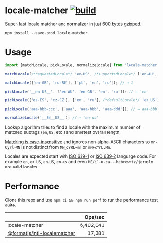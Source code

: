 # locale-matcher [![build](https://github.com/smikhalevski/locale-matcher/actions/workflows/master.yml/badge.svg?branch=master&event=push)](https://github.com/smikhalevski/locale-matcher/actions/workflows/master.yml)

[Super-fast](#performance) locale matcher and normalizer in [just 600 bytes gzipped](https://bundlephobia.com/package/locale-matcher).

```shell
npm install --save-prod locale-matcher
```

# Usage

```ts
import {matchLocale, pickLocale, normalizeLocale} from 'locale-matcher';

matchLocale(/*requestedLocale*/ 'en-US', /*supportedLocale*/ ['en-AU', 'en-GB', 'en', 'ru']); // → 2

matchLocale(['en-GB', 'ru-RU'], ['pt', 'en', 'ru']); // → 1

pickLocale('__en-US__', ['en-AU', 'en-GB', 'en', 'ru']); // → 'en'

pickLocale(['es-ES', 'cz-CZ'], ['en', 'ru'], /*defaultLocale*/ 'en_US'); // → 'en_US'

pickLocale('aaa-bbb-ccc', ['aaa', 'aaa-bbb', 'aaa-ddd']); // → aaa-bbb

normalizeLocale('__EN__US__'); // → 'en-us'
```

Lookup algorithm tries to find a locale with the maximum number of matched subtags (`en`, `US`, etc.) and shortest
overall length.

[Matching is case-insensitive](https://tools.ietf.org/search/bcp47#section-2.1.1) and ignores non-alpha-ASCII characters
so `mn-Cyrl-MN` is not distinct from `MN_cYRL=mn` or `mN+cYrL.Mn`.

Locales are expected start with [ISO 639-1](https://en.wikipedia.org/wiki/ISO_639-1) or
[ISO 639-2](https://en.wikipedia.org/wiki/ISO_639-2) language code. For example `en`, `en_US`, `en-US`, `en-us`
and even `HE/il-u-ca---hebrew+tz/jeruslm` are valid locales.

# Performance

Clone this repo and use `npm ci && npm run perf` to run the performance test suite.

|  | Ops/sec |
| --- | ---: | 
| locale-matcher | 6,402,041 |
| [@formatjs/intl-localematcher](https://formatjs.io/docs/polyfills/intl-localematcher/) | 17,381 |

